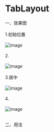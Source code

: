 # TabLayout
一、效果图</br></br>
1.初始位置</br></br>
![image](https://github.com/yangzhidan/TabLayout/blob/master/pic/Screenshot_2017-07-27-09-48-23.png)</br></br>
2.</br></br>
![image](https://github.com/yangzhidan/TabLayout/blob/master/pic/Screenshot_2017-07-27-09-48-27.png)</br></br>
3.居中</br></br>
![image](https://github.com/yangzhidan/TabLayout/blob/master/pic/Screenshot_2017-07-27-09-48-31.png)</br></br>
4.</br></br>
![image](https://github.com/yangzhidan/TabLayout/blob/master/pic/Screenshot_2017-07-27-09-48-59.png)</br></br>


二、用法</br></br>

